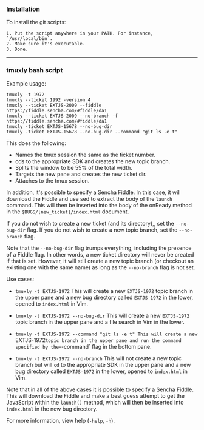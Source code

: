 ### Installation
To install the git scripts:

    1. Put the script anywhere in your PATH. For instance, `/usr/local/bin`.
    2. Make sure it's executable.
    3. Done.

----------------------------------------------------------------------------------------

### tmuxly bash script

Example usage:

    tmuxly -t 1972
    tmuxly --ticket 1992 -version 4
    tmuxly --ticket EXTJS-2009 --fiddle https://fiddle.sencha.com/#fiddle/da1
    tmuxly --ticket EXTJS-2009 --no-branch -f https://fiddle.sencha.com/#fiddle/da1
    tmuxly -ticket EXTJS-15678 --no-bug-dir
    tmuxly -ticket EXTJS-15678 --no-bug-dir --command "git ls -e t"

This does the following:

- Names the tmux session the same as the ticket number.
- cds to the appropriate SDK and creates the new topic branch.
- Splits the window to be 55% of the total width.
- Targets the new pane and creates the new ticket dir.
- Attaches to the tmux session.

In addition, it's possible to specify a Sencha Fiddle. In this case, it will download the Fiddle and use sed to extract the body of the `launch` command. This will then be inserted into the body of the onReady method in the `$BUGS/[new_ticket]/index.html` document.

If you do not wish to create a new ticket (and its directory),, set the `--no-bug-dir` flag.
If you do not wish to create a new topic branch, set the `--no-branch` flag.

Note that the `--no-bug-dir` flag trumps everything, including the presence of a Fiddle flag. In other words, a new ticket directory will never be created if that is set. However, it will still create a new topic branch (or checkout an existing one with the same name) as long as the `--no-branch` flag is not set.

Use cases:
- `tmuxly -t EXTJS-1972`
    This will create a new `EXTJS-1972` topic branch in the upper pane and a new bug directory called `EXTJS-1972` in the lower, opened to `index.html` in Vim.

- `tmuxly -t EXTJS-1972 --no-bug-dir`
    This will create a new `EXTJS-1972` topic branch in the upper pane and a file search in Vim in the lower.

- `tmuxly -t EXTJS-1972 --command "git ls -e t"
    This will create a new `EXTJS-1972` topic branch in the upper pane and run the command specified by the `--command` flag in the bottom pane.

- `tmuxly -t EXTJS-1972 --no-branch`
    This will not create a new topic branch but will `cd` to the appropriate SDK in the upper pane and a new bug directory called `EXTJS-1972` in the lower, opened to `index.html` in Vim.

Note that in all of the above cases it is possible to specify a Sencha Fiddle. This will download the Fiddle and make a best guess attempt to get the JavaScript within the `launch()` method, which will then be inserted into `index.html` in the new bug directory.

For more information, view help (`-help`, `-h`).

